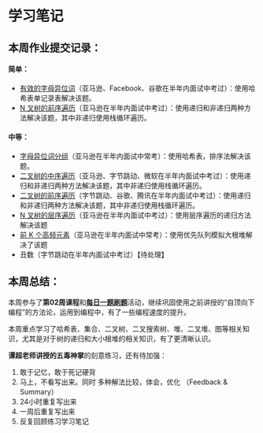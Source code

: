 # 学习笔记

## 本周作业提交记录：
#### 简单：
* [有效的字母异位词](_0242_ValidAnagram.java)（亚马逊、Facebook、谷歌在半年内面试中考过）：使用哈希表单记录表解决该题。
* [N 叉树的前序遍历](_0589_NAryTreePreorderTraversal.java)（亚马逊在半年内面试中考过）：使用递归和非递归两种方法解决该题，其中非递归使用栈循环遍历。
#### 中等：
* [字母异位词分组](_0049_GroupAnagrams.java)（亚马逊在半年内面试中常考）：使用哈希表，排序法解决该题。
* [二叉树的中序遍历](_0094_BinaryTreeInorderTraversal.java)（亚马逊、字节跳动、微软在半年内面试中考过）：使用递归和非递归两种方法解决该题，其中非递归使用栈循环遍历。
* [二叉树的前序遍历](_0144_BinaryTreePreorderTraversal.java)（字节跳动、谷歌、腾讯在半年内面试中考过）：使用递归和非递归两种方法解决该题，其中非递归使用栈循环遍历。
* [N 叉树的层序遍历](_0429_NAryTreeLevelOrderTraversal.java)（亚马逊在半年内面试中考过）：使用层序遍历的递归方法解决该题
* [前 K 个高频元素](_0347_TopKFrequentElements.java)（亚马逊在半年内面试中常考）：使用优先队列模拟大根堆解决了该题
* 丑数（字节跳动在半年内面试中考过）【待处理】


## 本周总结：
本周参与了**第02周课程**和[**每日一题刷题**](one-question-per-day_02week)活动，继续巩固使用之前讲授的“自顶向下编程”的方法论，运用到编程中，有了一些编程速度的提升。

本周重点学习了哈希表、集合、二叉树、二叉搜索树、堆、二叉堆、图等相关知识，尤其是对于树的递归和大小根堆的相关知识，有了更清晰认识。

 **谭超老师讲授的五毒神掌**的刻意练习，还有待加强：
1. 敢于记忆，敢于死记硬背
2. 马上，不看写出来。同时 多种解法比较，体会，优化 （Feedback & Summary）
3. 24小时重复写出来
4. 一周后重复写出来
5. 反复回顾练习学习笔记